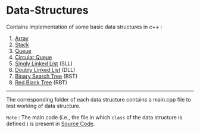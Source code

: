 # Data-Structures
Contains implementation of some basic data structures in c++ :
1. [Array](./ArrayADT)
2. [Stack](./StackADT)
3. [Queue](./QueueADT)
4. [Circular Queue](./CircularQueueADT)
5. [Singly Linked List](./SinglyLinkedListADT) (SLL)
6. [Doubly Linked List](./DoublyLinkedListADT) (DLL)
7. [Binary Search Tree](./BinarySearchTree) (BST)
8. [Red Black Tree](./RedBlackTree) (RBT)

***

The corresponding folder of each data structure contains a main.cpp file to test working of data structure.
<br>

`Note` : The main code (i.e., the file in which `class` of the data structure is defined.) is present in [Source Code](./SourceCode).
